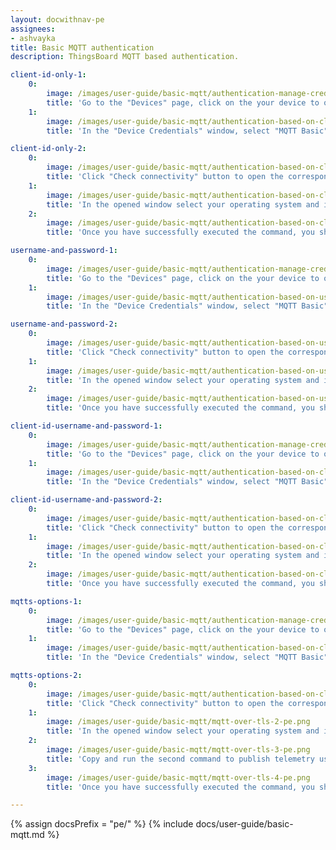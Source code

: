 ```yaml
---
layout: docwithnav-pe
assignees:
- ashvayka
title: Basic MQTT authentication
description: ThingsBoard MQTT based authentication.

client-id-only-1:
    0:
        image: /images/user-guide/basic-mqtt/authentication-manage-credentials-1-pe.png
        title: 'Go to the "Devices" page, click on the your device to open device details window and click "Manage credentials" button;'
    1:
        image: /images/user-guide/basic-mqtt/authentication-based-on-client-id-only-1-pe.png
        title: 'In the "Device Credentials" window, select "MQTT Basic" credential type and specify client ID. Click "Save".'

client-id-only-2:
    0:
        image: /images/user-guide/basic-mqtt/authentication-based-on-client-id-only-2-pe.png
        title: 'Click "Check connectivity" button to open the corresponding window;'
    1:
        image: /images/user-guide/basic-mqtt/authentication-based-on-client-id-only-3-pe.png
        title: 'In the opened window select your operating system and install the necessary client tools using the command from the guide. Copy and run the command to publish telemetry;'
    2:
        image: /images/user-guide/basic-mqtt/authentication-based-on-client-id-only-4-pe.png
        title: 'Once you have successfully executed the command, you should see the published "temperature" readings.'

username-and-password-1:
    0:
        image: /images/user-guide/basic-mqtt/authentication-manage-credentials-1-pe.png
        title: 'Go to the "Devices" page, click on the your device to open device details window and click "Manage credentials" button;'
    1:
        image: /images/user-guide/basic-mqtt/authentication-based-on-username-and-password-1-pe.png
        title: 'In the "Device Credentials" window, select "MQTT Basic" credential type and specify username and password. Password is optional. Click "Save".'

username-and-password-2:
    0:
        image: /images/user-guide/basic-mqtt/authentication-based-on-username-and-password-2-pe.png
        title: 'Click "Check connectivity" button to open the corresponding window;'
    1:
        image: /images/user-guide/basic-mqtt/authentication-based-on-username-and-password-3-pe.png
        title: 'In the opened window select your operating system and install the necessary client tools using the command from the guide. Copy and run the command to publish telemetry;'
    2:
        image: /images/user-guide/basic-mqtt/authentication-based-on-username-and-password-4-pe.png
        title: 'Once you have successfully executed the command, you should see the published "temperature" readings.'

client-id-username-and-password-1:
    0:
        image: /images/user-guide/basic-mqtt/authentication-manage-credentials-1-pe.png
        title: 'Go to the "Devices" page, click on the your device to open device details window and click "Manage credentials" button;'
    1:
        image: /images/user-guide/basic-mqtt/authentication-based-on-client-id-username-and-password-1-pe.png
        title: 'In the "Device Credentials" window, select "MQTT Basic" credential type and specify client ID, username and password. Click "Save".'

client-id-username-and-password-2:
    0:
        image: /images/user-guide/basic-mqtt/authentication-based-on-client-id-username-and-password-2-pe.png
        title: 'Click "Check connectivity" button to open the corresponding window;'
    1:
        image: /images/user-guide/basic-mqtt/authentication-based-on-client-id-username-and-password-3-pe.png
        title: 'In the opened window select your operating system and install the necessary client tools using the command from the guide. Copy and run the command to publish telemetry;'
    2:
        image: /images/user-guide/basic-mqtt/authentication-based-on-client-id-username-and-password-4-pe.png
        title: 'Once you have successfully executed the command, you should see the published "temperature" readings.'

mqtts-options-1:
    0:
        image: /images/user-guide/basic-mqtt/authentication-manage-credentials-1-pe.png
        title: 'Go to the "Devices" page, click on the your device to open device details window and click "Manage credentials" button;'
    1:
        image: /images/user-guide/basic-mqtt/authentication-based-on-client-id-username-and-password-1-pe.png
        title: 'In the "Device Credentials" window, select "MQTT Basic" credential type and specify device credentials. Click "Save".'

mqtts-options-2:
    0:
        image: /images/user-guide/basic-mqtt/authentication-based-on-client-id-username-and-password-2-pe.png
        title: 'Click "Check connectivity" button to open the corresponding window;'
    1:
        image: /images/user-guide/basic-mqtt/mqtt-over-tls-2-pe.png
        title: 'In the opened window select your operating system and install the necessary client tools using the command from the guide. Switch to the "MQTTs" protocol. Copy and run the first command to download the valid CA certificate;'
    2:
        image: /images/user-guide/basic-mqtt/mqtt-over-tls-3-pe.png
        title: 'Copy and run the second command to publish telemetry using the tb-cloud-root-ca.pem certificate and the device credentials you specified for its authentication;'
    3:
        image: /images/user-guide/basic-mqtt/mqtt-over-tls-4-pe.png
        title: 'Once you have successfully executed the command, you should see the published "temperature" readings.'

---
```


{% assign docsPrefix = "pe/" %}
{% include docs/user-guide/basic-mqtt.md %}